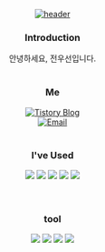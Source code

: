 <div align=center>
  
[![header](https://capsule-render.vercel.app/api?type=waving&color=0:6A5ACD,100:00BFFF&height=200&section=header&text=Hello,%20World!%20&fontSize=40&fontColor=ffffff)]()

### Introduction
안녕하세요, 전우선입니다.
<br/><br/>

### Me
[![Tistory Blog](https://img.shields.io/badge/Tistory-000000?style=for-the-badge&logo=Tistory&logoColor=white)](https://wooxexn.tistory.com/)<br/>
[![Email](https://img.shields.io/badge/wooxexn@gmail.com-EA4335?style=flat&logo=gmail&logoColor=white)](mailto:wooxexn@gmail.com)
<br/><br/>

### I've Used
<img src="https://img.shields.io/badge/JavaScript-F7DF1E?style=flat&logo=JavaScript&logoColor=white"/>
<img src="https://img.shields.io/badge/Java-007396?style=flat&logo=openjdk&logoColor=white"/>
<img src="https://img.shields.io/badge/HTML-E34F26?style=flat&logo=html5&logoColor=white"/>
<img src="https://img.shields.io/badge/CSS-1572B6?style=flat&logo=css3&logoColor=white"/>
<img src="https://img.shields.io/badge/Bootstrap-7952B3?style=flat&logo=bootstrap&logoColor=white"/>
<br/>
<br/><br/>

### tool
<img src="https://img.shields.io/badge/Figma-F24E1E?style=flat&logo=figma&logoColor=white"/>
<img src="https://img.shields.io/badge/Git-05032?style=flat&logo=git&logoColor=white"/>
<img src="https://img.shields.io/badge/GitHub-181717?style=flat&logo=github&logoColor=white"/>
<img src="https://img.shields.io/badge/Notion-000000?style=flat&logo=notion&logoColor=white"/>
<br/><br/>

</div>
